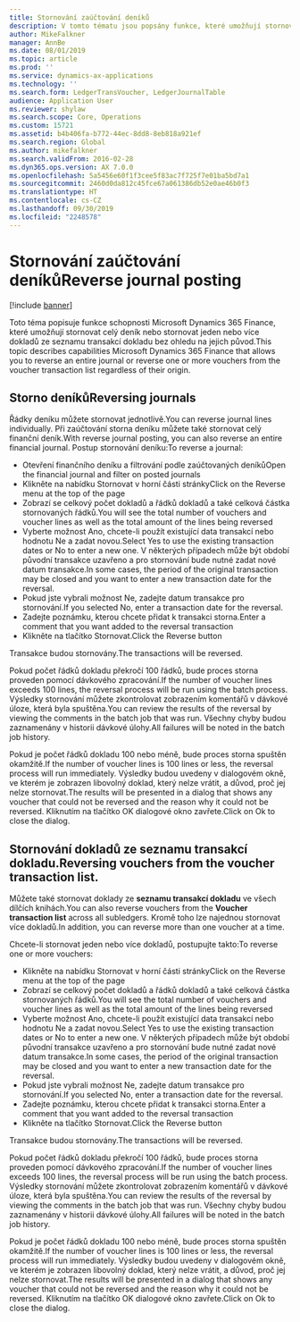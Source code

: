 ```yaml
---
title: Stornování zaúčtování deníků
description: V tomto tématu jsou popsány funkce, které umožňují stornovat doklady ze seznamu transakcí dokladu nebo z finančních deníků.
author: MikeFalkner
manager: AnnBe
ms.date: 08/01/2019
ms.topic: article
ms.prod: ''
ms.service: dynamics-ax-applications
ms.technology: ''
ms.search.form: LedgerTransVoucher, LedgerJournalTable
audience: Application User
ms.reviewer: shylaw
ms.search.scope: Core, Operations
ms.custom: 15721
ms.assetid: b4b406fa-b772-44ec-8dd8-8eb818a921ef
ms.search.region: Global
ms.author: mikefalkner
ms.search.validFrom: 2016-02-28
ms.dyn365.ops.version: AX 7.0.0
ms.openlocfilehash: 5a5456e60f1f3cee5f83ac7f725f7e01ba5bd7a1
ms.sourcegitcommit: 2460d0da812c45fce67a061386db52e0ae46b0f3
ms.translationtype: HT
ms.contentlocale: cs-CZ
ms.lasthandoff: 09/30/2019
ms.locfileid: "2248578"
---
```

# <a name="reverse-journal-posting"></a><span data-ttu-id="b0a2b-103">Stornování zaúčtování deníků</span><span class="sxs-lookup"><span data-stu-id="b0a2b-103">Reverse journal posting</span></span>

[!include [banner](../includes/banner.md)]

<span data-ttu-id="b0a2b-104">Toto téma popisuje funkce schopnosti Microsoft Dynamics 365 Finance, které umožňují stornovat celý deník nebo stornovat jeden nebo více dokladů ze seznamu transakcí dokladu bez ohledu na jejich původ.</span><span class="sxs-lookup"><span data-stu-id="b0a2b-104">This topic describes capabilities Microsoft Dynamics 365 Finance that allows you to reverse an entire journal or reverse one or more vouchers from the voucher transaction list regardless of their origin.</span></span> 

## <a name="reversing-journals"></a><span data-ttu-id="b0a2b-105">Storno deníků</span><span class="sxs-lookup"><span data-stu-id="b0a2b-105">Reversing journals</span></span>

<span data-ttu-id="b0a2b-106">Řádky deníku můžete stornovat jednotlivě.</span><span class="sxs-lookup"><span data-stu-id="b0a2b-106">You can reverse journal lines individually.</span></span> <span data-ttu-id="b0a2b-107">Při zaúčtování storna deníku můžete také stornovat celý finanční deník.</span><span class="sxs-lookup"><span data-stu-id="b0a2b-107">With reverse journal posting, you can also reverse an entire financial journal.</span></span> <span data-ttu-id="b0a2b-108">Postup stornování deníku:</span><span class="sxs-lookup"><span data-stu-id="b0a2b-108">To reverse a journal:</span></span> 
- <span data-ttu-id="b0a2b-109">Otevření finančního deníku a filtrování podle zaúčtovaných deníků</span><span class="sxs-lookup"><span data-stu-id="b0a2b-109">Open the financial journal and filter on posted journals</span></span>
- <span data-ttu-id="b0a2b-110">Klikněte na nabídku Stornovat v horní části stránky</span><span class="sxs-lookup"><span data-stu-id="b0a2b-110">Click on the Reverse menu at the top of the page</span></span>
- <span data-ttu-id="b0a2b-111">Zobrazí se celkový počet dokladů a řádků dokladů a také celková částka stornovaných řádků.</span><span class="sxs-lookup"><span data-stu-id="b0a2b-111">You will see the total number of vouchers and voucher lines as well as the total amount of the lines being reversed</span></span>
- <span data-ttu-id="b0a2b-112">Vyberte možnost Ano, chcete-li použít existující data transakcí nebo hodnotu Ne a zadat novou.</span><span class="sxs-lookup"><span data-stu-id="b0a2b-112">Select Yes to use the existing transaction dates or No to enter a new one.</span></span> <span data-ttu-id="b0a2b-113">V některých případech může být období původní transakce uzavřeno a pro stornování bude nutné zadat nové datum transakce.</span><span class="sxs-lookup"><span data-stu-id="b0a2b-113">In some cases, the period of the original transaction may be closed and you want to enter a new transaction date for the reversal.</span></span>
- <span data-ttu-id="b0a2b-114">Pokud jste vybrali možnost Ne, zadejte datum transakce pro stornování.</span><span class="sxs-lookup"><span data-stu-id="b0a2b-114">If you selected No, enter a transaction date for the reversal.</span></span> 
- <span data-ttu-id="b0a2b-115">Zadejte poznámku, kterou chcete přidat k transakci storna.</span><span class="sxs-lookup"><span data-stu-id="b0a2b-115">Enter a comment that you want added to the reversal transaction</span></span>
- <span data-ttu-id="b0a2b-116">Klikněte na tlačítko Stornovat.</span><span class="sxs-lookup"><span data-stu-id="b0a2b-116">Click the Reverse button</span></span>

<span data-ttu-id="b0a2b-117">Transakce budou stornovány.</span><span class="sxs-lookup"><span data-stu-id="b0a2b-117">The transactions will be reversed.</span></span> 

<span data-ttu-id="b0a2b-118">Pokud počet řádků dokladu překročí 100 řádků, bude proces storna proveden pomocí dávkového zpracování.</span><span class="sxs-lookup"><span data-stu-id="b0a2b-118">If the number of voucher lines exceeds 100 lines, the reversal process will be run using the batch process.</span></span> <span data-ttu-id="b0a2b-119">Výsledky stornování můžete zkontrolovat zobrazením komentářů v dávkové úloze, která byla spuštěna.</span><span class="sxs-lookup"><span data-stu-id="b0a2b-119">You can review the results of the reversal by viewing the comments in the batch job that was run.</span></span> <span data-ttu-id="b0a2b-120">Všechny chyby budou zaznamenány v historii dávkové úlohy.</span><span class="sxs-lookup"><span data-stu-id="b0a2b-120">All failures will be noted in the batch job history.</span></span>

<span data-ttu-id="b0a2b-121">Pokud je počet řádků dokladu 100 nebo méně, bude proces storna spuštěn okamžitě.</span><span class="sxs-lookup"><span data-stu-id="b0a2b-121">If the number of voucher lines is 100 lines or less, the reversal process will run immediately.</span></span> <span data-ttu-id="b0a2b-122">Výsledky budou uvedeny v dialogovém okně, ve kterém je zobrazen libovolný doklad, který nelze vrátit, a důvod, proč jej nelze stornovat.</span><span class="sxs-lookup"><span data-stu-id="b0a2b-122">The results will be presented in a dialog that shows any voucher that could not be reversed and the reason why it could not be reversed.</span></span> <span data-ttu-id="b0a2b-123">Kliknutím na tlačítko OK dialogové okno zavřete.</span><span class="sxs-lookup"><span data-stu-id="b0a2b-123">Click on Ok to close the dialog.</span></span>

## <a name="reversing-vouchers-from-the-voucher-transaction-list"></a><span data-ttu-id="b0a2b-124">Stornování dokladů ze seznamu transakcí dokladu.</span><span class="sxs-lookup"><span data-stu-id="b0a2b-124">Reversing vouchers from the voucher transaction list.</span></span> 

<span data-ttu-id="b0a2b-125">Můžete také stornovat doklady ze **seznamu transakcí dokladu** ve všech dílčích knihách.</span><span class="sxs-lookup"><span data-stu-id="b0a2b-125">You can also reverse vouchers from the **Voucher transaction list** across all subledgers.</span></span> <span data-ttu-id="b0a2b-126">Kromě toho lze najednou stornovat více dokladů.</span><span class="sxs-lookup"><span data-stu-id="b0a2b-126">In addition, you can reverse more than one voucher at a time.</span></span> 

<span data-ttu-id="b0a2b-127">Chcete-li stornovat jeden nebo více dokladů, postupujte takto:</span><span class="sxs-lookup"><span data-stu-id="b0a2b-127">To reverse one or more vouchers:</span></span> 
- <span data-ttu-id="b0a2b-128">Klikněte na nabídku Stornovat v horní části stránky</span><span class="sxs-lookup"><span data-stu-id="b0a2b-128">Click on the Reverse menu at the top of the page</span></span>
- <span data-ttu-id="b0a2b-129">Zobrazí se celkový počet dokladů a řádků dokladů a také celková částka stornovaných řádků.</span><span class="sxs-lookup"><span data-stu-id="b0a2b-129">You will see the total number of vouchers and voucher lines as well as the total amount of the lines being reversed</span></span>
- <span data-ttu-id="b0a2b-130">Vyberte možnost Ano, chcete-li použít existující data transakcí nebo hodnotu Ne a zadat novou.</span><span class="sxs-lookup"><span data-stu-id="b0a2b-130">Select Yes to use the existing transaction dates or No to enter a new one.</span></span> <span data-ttu-id="b0a2b-131">V některých případech může být období původní transakce uzavřeno a pro stornování bude nutné zadat nové datum transakce.</span><span class="sxs-lookup"><span data-stu-id="b0a2b-131">In some cases, the period of the original transaction may be closed and you want to enter a new transaction date for the reversal.</span></span>
- <span data-ttu-id="b0a2b-132">Pokud jste vybrali možnost Ne, zadejte datum transakce pro stornování.</span><span class="sxs-lookup"><span data-stu-id="b0a2b-132">If you selected No, enter a transaction date for the reversal.</span></span> 
- <span data-ttu-id="b0a2b-133">Zadejte poznámku, kterou chcete přidat k transakci storna.</span><span class="sxs-lookup"><span data-stu-id="b0a2b-133">Enter a comment that you want added to the reversal transaction</span></span>
- <span data-ttu-id="b0a2b-134">Klikněte na tlačítko Stornovat.</span><span class="sxs-lookup"><span data-stu-id="b0a2b-134">Click the Reverse button</span></span>

<span data-ttu-id="b0a2b-135">Transakce budou stornovány.</span><span class="sxs-lookup"><span data-stu-id="b0a2b-135">The transactions will be reversed.</span></span> 

<span data-ttu-id="b0a2b-136">Pokud počet řádků dokladu překročí 100 řádků, bude proces storna proveden pomocí dávkového zpracování.</span><span class="sxs-lookup"><span data-stu-id="b0a2b-136">If the number of voucher lines exceeds 100 lines, the reversal process will be run using the batch process.</span></span> <span data-ttu-id="b0a2b-137">Výsledky stornování můžete zkontrolovat zobrazením komentářů v dávkové úloze, která byla spuštěna.</span><span class="sxs-lookup"><span data-stu-id="b0a2b-137">You can review the results of the reversal by viewing the comments in the batch job that was run.</span></span> <span data-ttu-id="b0a2b-138">Všechny chyby budou zaznamenány v historii dávkové úlohy.</span><span class="sxs-lookup"><span data-stu-id="b0a2b-138">All failures will be noted in the batch job history.</span></span>

<span data-ttu-id="b0a2b-139">Pokud je počet řádků dokladu 100 nebo méně, bude proces storna spuštěn okamžitě.</span><span class="sxs-lookup"><span data-stu-id="b0a2b-139">If the number of voucher lines is 100 lines or less, the reversal process will run immediately.</span></span> <span data-ttu-id="b0a2b-140">Výsledky budou uvedeny v dialogovém okně, ve kterém je zobrazen libovolný doklad, který nelze vrátit, a důvod, proč jej nelze stornovat.</span><span class="sxs-lookup"><span data-stu-id="b0a2b-140">The results will be presented in a dialog that shows any voucher that could not be reversed and the reason why it could not be reversed.</span></span> <span data-ttu-id="b0a2b-141">Kliknutím na tlačítko OK dialogové okno zavřete.</span><span class="sxs-lookup"><span data-stu-id="b0a2b-141">Click on Ok to close the dialog.</span></span>

